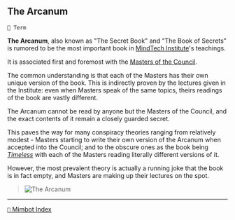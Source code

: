 ## The Arcanum

`📑 Term`

**The Arcanum**, also known as "The Secret Book" and "The Book of Secrets" is rumored to be the most important book in [MindTech Institute](<https://zeithalt.github.io/r/mindtech_institute.html>)'s teachings.

It is associated first and foremost with the [Masters of the Council](<https://zeithalt.github.io/r/council_of_minds.html>).

The common understanding is that each of the Masters has their own unique version of the book. This is indirectly proven by the lectures given in the Institute: even when Masters speak of the same topics, theirs readings of the book are vastly different.

The Arcanum cannot be read by anyone but the Masters of the Council, and the exact contents of it remain a closely guarded secret.

This paves the way for many conspiracy theories ranging from relatively modest - Masters starting to write their own version of the Arcanum when accepted into the Council; and to the obscure ones as the book being *[Timeless](<https://zeithalt.github.io/r/timeless_desert.html>)* with each of the Masters reading literally different versions of it.

However, the most prevalent theory is actually a running joke that the book is in fact empty, and Masters are making up their lectures on the spot.

> ![The Arcanum](https://zeithalt.github.io/r/i/arcanum.png)

<!---
keywords: masters, council
aliases: 
-->
----------
[`📑` Mimbot Index](<https://zeithalt.github.io/r/#5480>)